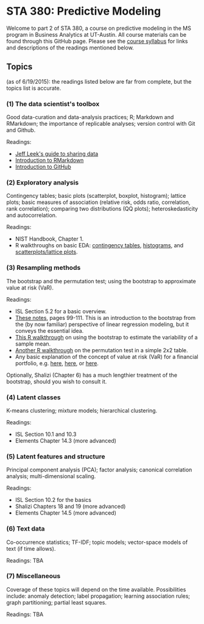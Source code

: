 # STA 380: Predictive Modeling

Welcome to part 2 of STA 380, a course on predictive modeling in the MS program in Business Analytics at UT-Austin.  All course materials can be found through this GitHub page.  Please see the [course syllabus](syllabus.md) for links and descriptions of the readings mentioned below.

## Topics 

(as of 6/19/2015): the readings listed below are far from complete, but the topics list is accurate.

### (1) The data scientist's toolbox

Good data-curation and data-analysis practices; R; Markdown and RMarkdown; the importance of replicable analyses; version control with Git and Github.

Readings:  
- [Jeff Leek's guide to sharing data](https://github.com/jtleek/datasharing)  
- [Introduction to RMarkdown](http://rmarkdown.rstudio.com)  
- [Introduction to GitHub](https://help.github.com/articles/set-up-git/)    


### (2) Exploratory analysis

Contingency tables; basic plots (scatterplot, boxplot, histogram); lattice plots; basic measures of association (relative risk, odds ratio, correlation, rank correlation); comparing two distributions (QQ plots); heteroskedasticity and autocorrelation.  

Readings:  
- NIST Handbook, Chapter 1.  
- R walkthroughs on basic EDA: [contingency tables](http://jgscott.github.io/teaching/r/titanic/titanic.html), [histograms](http://jgscott.github.io/teaching/r/citytemps/citytemps.html), and [scatterplots/lattice plots](http://jgscott.github.io/teaching/r/sat/sat.html).   


### (3) Resampling methods

The bootstrap and the permutation test; using the bootstrap to approximate value at risk (VaR). 

Readings:  
- ISL Section 5.2 for a basic overview.  
- [These notes](http://jgscott.github.io/SDS325H_Spring2015/files/05-QuantifyingUncertaintyPart1.pdf), pages 99-111.  This is an introduction to the bootstrap from the (by now familiar) perspective of linear regression modeling, but it conveys the essential idea.  
- [This R walkthrough](http://jgscott.github.io/teaching/r/creatinine/creatinine_bootstrap.html) on using the bootstrap to estimate the variability of a sample mean.  
- [Another R walkthrough](http://jgscott.github.io/teaching/r/titanic/titanic_permtest.html) on the permutation test in a simple 2x2 table.  
- Any basic explanation of the concept of value at risk (VaR) for a financial portfolio, e.g. [here](https://en.wikipedia.org/wiki/Value_at_risk), [here](http://www.investopedia.com/articles/04/092904.asp), or [here](http://people.stern.nyu.edu/adamodar/pdfiles/papers/VAR.pdf).

Optionally, Shalizi (Chapter 6) has a much lengthier treatment of the bootstrap, should you wish to consult it.    


### (4) Latent classes

K-means clustering; mixture models; hierarchical clustering.

Readings:  
- ISL Section 10.1 and 10.3  
- Elements Chapter 14.3 (more advanced)    


### (5) Latent features and structure

Principal component analysis (PCA); factor analysis; canonical correlation analysis; multi-dimensional scaling.

Readings:  
- ISL Section 10.2 for the basics  
- Shalizi Chapters 18 and 19 (more advanced)    
- Elements Chapter 14.5 (more advanced)  


### (6) Text data

Co-occurrence statistics; TF-IDF; topic models; vector-space models of text (if time allows).

Readings: TBA


### (7) Miscellaneous

Coverage of these topics will depend on the time available.  Possibilities include: anomaly detection; label propagation; learning association rules; graph partitioning; partial least squares.  

Readings: TBA
